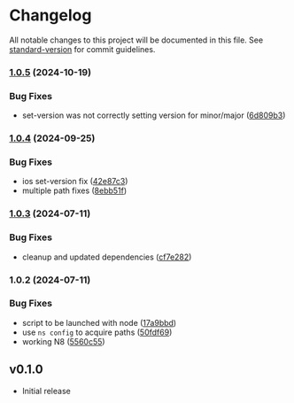 # Changelog

All notable changes to this project will be documented in this file. See [standard-version](https://github.com/conventional-changelog/standard-version) for commit guidelines.

### [1.0.5](https://github.com/farfromrefug/nativescript-set-version/compare/v1.0.4...v1.0.5) (2024-10-19)


### Bug Fixes

* set-version was not correctly setting version for minor/major ([6d809b3](https://github.com/farfromrefug/nativescript-set-version/commit/6d809b3892e5bbb255d1137722cb5f7b78cdd0ec))

### [1.0.4](https://github.com/nativescript-community/set-version/compare/v1.0.3...v1.0.4) (2024-09-25)


### Bug Fixes

* ios set-version fix ([42e87c3](https://github.com/nativescript-community/set-version/commit/42e87c39a0d27f2e3d4a1e8c0e14880265b58dcb))
* multiple path fixes ([8ebb51f](https://github.com/nativescript-community/set-version/commit/8ebb51fc124b1184392cc6dbabc694f195d23a1f))

### [1.0.3](https://github.com/nativescript-community/set-version/compare/v1.0.2...v1.0.3) (2024-07-11)


### Bug Fixes

* cleanup and updated dependencies ([cf7e282](https://github.com/nativescript-community/set-version/commit/cf7e282a1759a4a7e00618b484ca760b170fc59d))

### 1.0.2 (2024-07-11)


### Bug Fixes

* script to be launched with node ([17a9bbd](https://github.com/nativescript-community/set-version/commit/17a9bbd5043cdfded7862890b3b9edee6f2adbae))
* use `ns config` to acquire paths ([50fdf69](https://github.com/nativescript-community/set-version/commit/50fdf693981d9c5e98c926a9be6d9f989c5c40a0))
* working N8 ([5560c55](https://github.com/nativescript-community/set-version/commit/5560c55f709f9b7bf976818ea04a5250e677f7a6))

## v0.1.0

- Initial release